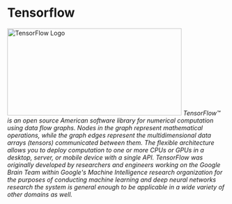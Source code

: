 # Tensorflow
<img src="https://www.tensorflow.org/images/tf_logo_social.png" alt="TensorFlow Logo" width="400" height="200">
<i>TensorFlow™ is an open source American software library for numerical computation using data flow graphs. Nodes in the graph represent mathematical operations, while the graph edges represent the multidimensional data arrays (tensors) communicated between them. The flexible architecture allows you to deploy computation to one or more CPUs or GPUs in a desktop, server, or mobile device with a single API. TensorFlow was originally developed by researchers and engineers working on the Google Brain Team within Google's Machine Intelligence research organization for the purposes of conducting machine learning and deep neural networks research the system is general enough to be applicable in a wide variety of other domains as well.

